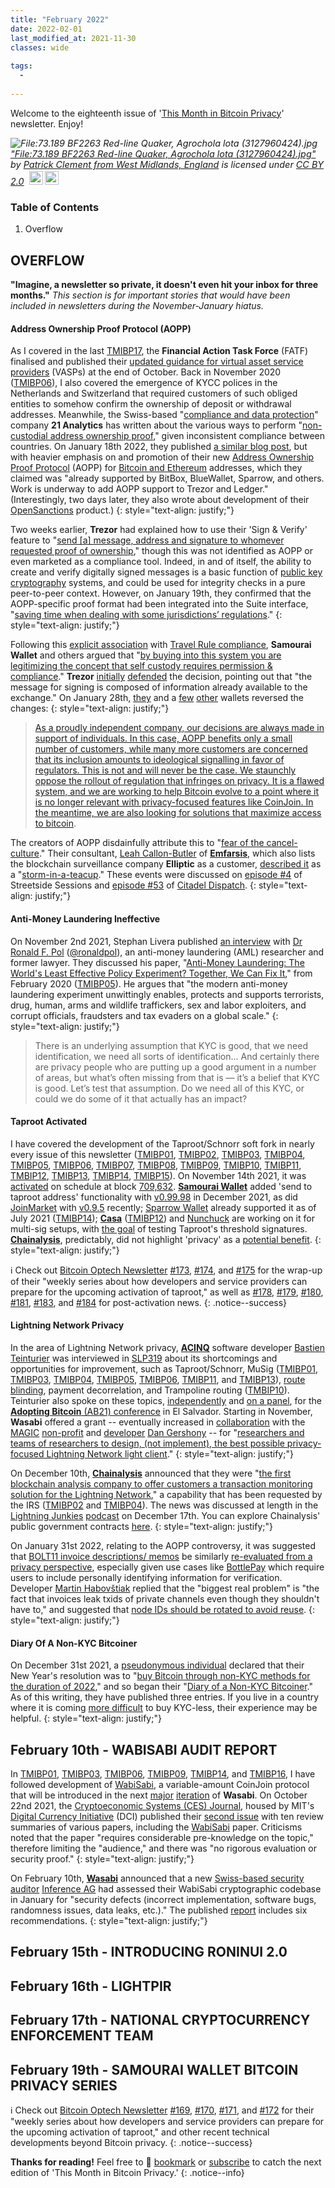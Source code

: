 ```yaml
---
title: "February 2022"
date: 2022-02-01
last_modified_at: 2021-11-30
classes: wide
  
tags:
  - 
  
---
```


Welcome to the eighteenth issue of '[This Month in Bitcoin Privacy](https://enegnei.github.io/This-Month-In-Bitcoin-Privacy/about/)' newsletter. Enjoy!

<p style="font-size: 0.9rem;font-style: italic;"><img style="display: block;" src="https://upload.wikimedia.org/wikipedia/commons/d/d6/73.189_BF2263_Red-line_Quaker%2C_Agrochola_lota_%283127960424%29.jpg" alt="File:73.189 BF2263 Red-line Quaker, Agrochola lota (3127960424).jpg"><a href="https://commons.wikimedia.org/w/index.php?curid=63729148">"File:73.189 BF2263 Red-line Quaker, Agrochola lota (3127960424).jpg"</a><span> by <a href="https://www.flickr.com/people/26138378@N03">Patrick Clement from West Midlands, England</a></span> is licensed under <a href="https://creativecommons.org/licenses/by/2.0?ref=ccsearch&atype=html" style="margin-right: 5px;">CC BY 2.0</a><a href="https://creativecommons.org/licenses/by/2.0?ref=ccsearch&atype=html" target="_blank" rel="noopener noreferrer" style="display: inline-block;white-space: none;margin-top: 2px;margin-left: 3px;height: 22px !important;"><img style="height: inherit;margin-right: 3px;display: inline-block;" src="https://search.creativecommons.org/static/img/cc_icon.svg?image_id=82aae9df-ef77-4b82-8e82-2db3da0893ca" /><img style="height: inherit;margin-right: 3px;display: inline-block;" src="https://search.creativecommons.org/static/img/cc-by_icon.svg" /></a></p>

### Table of Contents

1. Overflow

## OVERFLOW

**"Imagine, a newsletter so private, it doesn't even hit your inbox for three months."** *This section is for important stories that would have been included in newsletters during the November-January hiatus.*

#### Address Ownership Proof Protocol (AOPP)

As I covered in the last [TMIBP17](https://enegnei.github.io/This-Month-In-Bitcoin-Privacy/October_2021/#october-1st---fatf-travel-rule-updates), the **Financial Action Task Force** (FATF) finalised and published their [updated guidance for virtual asset service providers](https://www.fatf-gafi.org/publications/fatfrecommendations/documents/guidance-rba-virtual-assets-2021.html) (VASPs) at the end of October. Back in November 2020 ([TMIBP06](https://enegnei.github.io/This-Month-In-Bitcoin-Privacy/November_2020/#november-16th---know-your-customers-customer-kycc)), I also covered the emergence of KYCC polices in the Netherlands and Switzerland that required customers of such obliged entities to somehow confirm the ownership of deposit or withdrawal addresses. Meanwhile, the Swiss-based "[compliance and data protection](https://www.21analytics.ch/about/)" company **21 Analytics** has written about the various ways to perform "[non-custodial address ownership proof](https://www.21analytics.ch/blog/the-hassle-of-travel-rule-transacting-with-non-custodial-wallets/)," given inconsistent compliance between countries. On January 18th 2022, they published [a similar blog post](https://www.21analytics.ch/blog/unhosted-wallet-verification-methods-an-overview/), but with heavier emphasis on and promotion of their new [Address Ownership Proof Protocol](https://aopp.group/) (AOPP) for [Bitcoin and Ethereum](https://gitlab.com/aopp/address-ownership-proof-protocol/-/blob/master/README.md) addresses, which they claimed was "already supported by BitBox, BlueWallet, Sparrow, and others. Work is underway to add AOPP support to Trezor and Ledger." (Interestingly, two days later, they also wrote about development of their [OpenSanctions](https://www.21analytics.ch/blog/opensanctions-fair-affordable-and-privacy-preserving-pep-sanction-checking-compliance/) product.)
{: style="text-align: justify;"}

Two weeks earlier, **Trezor** had explained how to use their 'Sign & Verify' feature to "[send [a] message, address and signature to whomever requested proof of ownership](https://blog.trezor.io/how-to-prove-ownership-of-your-keys-and-keep-them-safe-f566ec5664c8)," though this was not identified as AOPP or even marketed as a compliance tool. Indeed, in and of itself, the ability to create and verify digitally signed messages is a basic function of [public key cryptography](https://www.garykessler.net/library/crypto.html#pkc) systems, and could be used for integrity checks in a pure peer-to-peer context. However, on January 19th, they confirmed that the AOPP-specific proof format had been integrated into the Suite interface, "[saving time when dealing with some jurisdictions’ regulations](https://blog.trezor.io/trezor-suite-and-trezor-model-one-firmware-updates-january-2022-4a77e4a07a5a)."
{: style="text-align: justify;"}

Following this [explicit association](https://www.coindesk.com/tech/2022/01/27/trezor-adopts-swiss-travel-rule-protocol-for-private-crypto-wallets/) with [Travel Rule compliance](https://www.21analytics.ch/21-travel-rule-solution/), **Samourai Wallet** and others argued that "[by buying into this system you are legitimizing the concept that self custody requires permission & compliance](https://twitter.com/SamouraiWallet/status/1486771414761971715)." **Trezor** [initially](https://twitter.com/Trezor/status/1486747863912796171) [defended](https://twitter.com/slush/status/1486738933824241665) the decision, pointing out that "the message for signing is composed of information already available to the exchange." On January 28th, [they](https://twitter.com/Trezor/status/1487091879883722755) and a [few](https://twitter.com/bluewalletio/status/1486805550608392194) [other](https://twitter.com/SparrowWallet/status/1486785866739728386) wallets reversed the changes:
{: style="text-align: justify;"}

> [As a proudly independent company, our decisions are always made in support of individuals. In this case, AOPP benefits only a small number of customers, while many more customers are concerned that its inclusion amounts to ideological signalling in favor of regulators. This is not and will never be the case. We staunchly oppose the rollout of regulation that infringes on privacy. It is a flawed system, and we are working to help Bitcoin evolve to a point where it is no longer relevant with privacy-focused features like CoinJoin. In the meantime, we are also looking for solutions that maximize access to bitcoin](https://blog.trezor.io/a-decision-on-aopp-789540c2930b).

The creators of AOPP disdainfully attribute this to "[fear of the cancel-culture](https://aopp.group/#faq)." Their consultant, [Leah Callon-Butler](https://twitter.com/leah_cb) of [**Emfarsis**](https://emfarsis.com/), which also lists the blockchain surveillance company **Elliptic** as a customer, [described it](https://www.coindesk.com/layer2/2022/02/01/crypto-twitters-misdirected-furor-didnt-fix-the-travel-rule/) as a "[storm-in-a-teacup](https://idioms.thefreedictionary.com/a+storm+in+a+teacup)." These events were discussed on [episode #4](https://youtu.be/Bm2mCjkdKR0) of Streetside Sessions and [episode #53](https://citadeldispatch.com/cd53/) of [Citadel Dispatch](https://twitter.com/ODELL/status/1488676486269661188).
{: style="text-align: justify;"}

#### Anti-Money Laundering Ineffective

On November 2nd 2021, Stephan Livera published [an interview](https://stephanlivera.com/episode/318/) with [Dr Ronald F. Pol](https://www.effectiveaml.org/ron/) ([@ronaldpol](https://twitter.com/ronaldpol)), an anti-money laundering (AML) researcher and former lawyer. They discussed his paper, "[Anti-Money Laundering: The World's Least Effective Policy Experiment? Together, We Can Fix It](https://www.researchgate.net/publication/339486326_Anti-money_laundering_The_world's_least_effective_policy_experiment_Together_we_can_fix_it)," from February 2020 ([TMIBP05](https://enegnei.github.io/This-Month-In-Bitcoin-Privacy/October_2020/#october-8th---cryptocurrency-enforcement-framework)). He argues that "the modern anti-money laundering experiment unwittingly enables, protects and supports terrorists, drug, human, arms and wildlife traffickers, sex and labor exploiters, and corrupt officials, fraudsters and tax evaders on a global scale."
{: style="text-align: justify;"}

> There is an underlying assumption that KYC is good, that we need identification, we need all sorts of identification... And certainly there are privacy people who are putting up a good argument in a number of areas, but what’s often missing from that is — it’s a belief that KYC is good. Let’s test that assumption. Do we need all of this KYC, or could we do some of it that actually has an impact?

#### Taproot Activated

I have covered the development of the Taproot/Schnorr soft fork in nearly every issue of this newsletter ([TMIBP01](https://enegnei.github.io/This-Month-In-Bitcoin-Privacy/June_2020/#june-10th---human-rights-foundation-launches-dev-fund), [TMIBP02](https://enegnei.github.io/This-Month-In-Bitcoin-Privacy/July_2020/#july-24th---schnorr--taproot-activation), [TMIBP03](https://enegnei.github.io/This-Month-In-Bitcoin-Privacy/August_2020/#august-12th---schnorr-signaturecheckers), [TMIBP04](https://enegnei.github.io/This-Month-In-Bitcoin-Privacy/September_2020/#september-1st---smore-schnorr), [TMIBP05](https://enegnei.github.io/This-Month-In-Bitcoin-Privacy/October_2020/#october-14th---smore-schnorr-and-tapscript), [TMIBP06](https://enegnei.github.io/This-Month-In-Bitcoin-Privacy/November_2020/#november-27th---taproots-impact-on-bitcoin-privacy), [TMIBP07](https://enegnei.github.io/This-Month-In-Bitcoin-Privacy/December_2020/#december-2nd---taproot-ring-signatures), [TMIBP08](https://enegnei.github.io/This-Month-In-Bitcoin-Privacy/January_2021/#january-14th---bitcoin-core-v021-released), [TMIBP09](https://enegnei.github.io/This-Month-In-Bitcoin-Privacy/February_2021/#february-2nd---taproot-activation-meetings), [TMIBP10](https://enegnei.github.io/This-Month-In-Bitcoin-Privacy/March_2021/#march-2nd---recurring-taproot-meetings), [TMIBP11](https://enegnei.github.io/This-Month-In-Bitcoin-Privacy/April_2021/#april-15th---taproot-activation-specification-merged), [TMBIP12](https://enegnei.github.io/This-Month-In-Bitcoin-Privacy/May_2021/#may-25th---taproot-signalling-reaches-threshold), [TMIBP13](https://enegnei.github.io/This-Month-In-Bitcoin-Privacy/June_2021/#june-12th---taproot-locked-in), [TMIBP14](https://enegnei.github.io/This-Month-In-Bitcoin-Privacy/July_2021/#july-10th---taproot-adoption), [TMIBP15](https://enegnei.github.io/This-Month-In-Bitcoin-Privacy/August_2021/#august-30th---node-support-for-taproot-in-majority)). On November 14th 2021, it was [activated](https://taproot.watch/) on schedule at block [709,632](https://blockstream.info/block/0000000000000000000687bca986194dc2c1f949318629b44bb54ec0a94d8244). [**Samourai Wallet**](https://twitter.com/SamouraiWallet/status/1475849387754635268) added 'send to taproot address' functionality with [v0.99.98](https://docs.samourai.io/en/wallet/releases#v09998) in December 2021, as did [JoinMarket](https://twitter.com/joinmarket/status/1494700964611244043) with [v0.9.5](https://github.com/JoinMarket-Org/joinmarket-clientserver/releases/tag/v0.9.5) recently; [Sparrow Wallet](https://sparrowwallet.com/) already supported it as of July 2021 ([TMIBP14](https://enegnei.github.io/This-Month-In-Bitcoin-Privacy/July_2021/#july-10th---taproot-adoption)); [**Casa**](https://twitter.com/CasaHODL/status/1484222392142548992) ([TMIBP12](https://enegnei.github.io/This-Month-In-Bitcoin-Privacy/May_2021/#may-25th---taproot-signalling-reaches-threshold)) and [Nunchuck](https://twitter.com/nunchuk_io/status/1486545139468156929) are working on it for multi-sig setups, with [the goal](https://twitter.com/hugohanoi/status/1460681217003515904) of testing Taproot's threshold signatures. [**Chainalysis**](https://twitter.com/chainalysis/status/1460253811352776708), predictably, did not highlight 'privacy' as a [potential benefit](https://archive.fo/Kq7zz).
{: style="text-align: justify;"}

:information_source: Check out [Bitcoin Optech Newsletter](https://twitter.com/bitcoinoptech) [#173](https://bitcoinops.org/en/newsletters/2021/11/03/), [#174](https://bitcoinops.org/en/newsletters/2021/11/10/), and [#175](https://bitcoinops.org/en/newsletters/2021/11/17/) for the wrap-up of their "weekly series about how developers and service providers can prepare for the upcoming activation of taproot," as well as [#178](https://bitcoinops.org/en/newsletters/2021/12/08/), [#179](https://bitcoinops.org/en/newsletters/2021/12/15/), [#180](https://bitcoinops.org/en/newsletters/2021/12/22/), [#181](https://bitcoinops.org/en/newsletters/2022/01/05/), [#183](https://bitcoinops.org/en/newsletters/2022/01/19/), and [#184](https://bitcoinops.org/en/newsletters/2022/01/26/) for post-activation news.
{: .notice--success}

#### Lightning Network Privacy

In the area of Lightning Network privacy, [**ACINQ**](https://acinq.co/) software developer [Bastien Teinturier](https://twitter.com/realtbast) was interviewed in [SLP319](https://stephanlivera.com/episode/319/) about its shortcomings and opportunities for improvement, such as Taproot/Schnorr, MuSig ([TMIBP01](https://enegnei.github.io/This-Month-In-Bitcoin-Privacy/June_2020/#june-10th---human-rights-foundation-launches-dev-fund), [TMIBP03](https://enegnei.github.io/This-Month-In-Bitcoin-Privacy/August_2020/#august-11th---design-sketch-for-first-version-of-coinswap), [TMIBP04](https://enegnei.github.io/This-Month-In-Bitcoin-Privacy/September_2020/#september-1st---smore-schnorr), [TMIBP05](https://enegnei.github.io/This-Month-In-Bitcoin-Privacy/October_2020/#october-14th---smore-schnorr-and-tapscript), [TMIBP06](https://enegnei.github.io/This-Month-In-Bitcoin-Privacy/November_2020/#november-4th---musig2), [TMIBP11](https://enegnei.github.io/This-Month-In-Bitcoin-Privacy/April_2021/#april-15th---taproot-activation-specification-merged), and [TMIBP13](https://enegnei.github.io/This-Month-In-Bitcoin-Privacy/June_2021/#june-12th---taproot-locked-in)), [route blinding](https://github.com/lightning/bolts/pull/765), payment decorrelation, and Trampoline routing ([TMBIP10](https://enegnei.github.io/This-Month-In-Bitcoin-Privacy/March_2021/#march-30th---electrum-supports-trampoline-routing)). Teinturier also spoke on these topics, [independently](https://youtu.be/gOiKlx9a1xg) and [on a panel](https://www.youtube.com/watch?v=_UYdyzCyO0c), for the [**Adopting Bitcoin** (AB21) conference](https://adoptingbitcoin.org/speaker/BastienTeinturier/) in El Salvador. Starting in November, **Wasabi** offered a grant -- eventually increased in [collaboration](https://twitter.com/wasabiwallet/status/1496485007254167554) with the [MAGIC](https://twitter.com/MagicGrants/status/1495774118939086851) [non-profit](https://magicgrants.org/Lightning-Network-Privacy-Grants/) and [developer](https://github.com/dangershony) [Dan Gershony](https://twitter.com/dangershony) -- for "[researchers and teams of researchers to design, (not implement), the best possible privacy-focused Lightning Network light client](https://blog.wasabiwallet.io/1-11-btc-ln-privacy-grant/)."
{: style="text-align: justify;"}

On December 10th, [**Chainalysis**](https://twitter.com/chainalysis/status/1469317238893289475) announced that they were "[the first blockchain analysis company to offer customers a transaction monitoring solution for the Lightning Network](https://archive.fo/3oeSD)," a capability that has been requested by the IRS ([TMIBP02](https://enegnei.github.io/This-Month-In-Bitcoin-Privacy/July_2020/#june-30th---irs-seeking-to-trace-privacy-coins-lightning) and [TMIBP04](https://enegnei.github.io/This-Month-In-Bitcoin-Privacy/September_2020/#september-4th---irs-still-seeking-to-trace-privacy-coins)). The news was discussed at length in the [Lightning Junkies](https://twitter.com/LNJunkies/status/1470542207329263616) [podcast](https://lightningjunkies.net/chainalysis-on-lightning-network-lightningfriday-12-17-2021-with-jestopher-and-chaz/) on December 17th. You can explore Chainalysis' public government contracts [here](https://techinquiry.org/explorer/vendor/chainalysis%20inc./).
{: style="text-align: justify;"}

On January 31st 2022, relating to the AOPP controversy, it was suggested that [BOLT11 invoice descriptions/ memos](https://docs.lightning.engineering/the-lightning-network/lightning-overview/understanding-lightning-invoices) be similarly [re-evaluated from a privacy perspective](https://lists.linuxfoundation.org/pipermail/lightning-dev/2022-January/003452.html), especially given use cases like [BottlePay](https://web.archive.org/web/20210616100214/https://help.bottlepay.com/en/articles/5303125-why-and-how-do-i-verify-my-node) which require users to include personally identifying information for verification. Developer [Martin Habovštiak](https://lists.linuxfoundation.org/pipermail/lightning-dev/2022-January/003453.html) replied that the "biggest real problem" is "the fact that invoices leak txids of private channels even though they shouldn't have to," and suggested that [node IDs should be rotated to avoid reuse](https://lists.linuxfoundation.org/pipermail/lightning-dev/2022-February/003455.html).
{: style="text-align: justify;"}

#### Diary Of A Non-KYC Bitcoiner

On December 31st 2021, a [pseudonymous individual](https://twitter.com/nokycbtc) declared that their New Year's resolution was to "[buy Bitcoin through non-KYC methods for the duration of 2022](https://nokycbtc.com/diary-of-a-non-kyc-bitcoiner/)," and so began their "[Diary of a Non-KYC Bitcoiner](https://nokycbtc.com/)." As of this writing, they have published three entries. If you live in a country where it is coming [more difficult](https://www.21analytics.ch/blog/swiss-regulator-further-reduces-threshold-for-buying-bitcoin-kyc-less/) to buy KYC-less, their experience may be helpful.
{: style="text-align: justify;"}

## February 10th - WABISABI AUDIT REPORT

In [TMIBP01](https://enegnei.github.io/This-Month-In-Bitcoin-Privacy/June_2020/#june-11th---wabisabi-and-coinpool), [TMIBP03](https://enegnei.github.io/This-Month-In-Bitcoin-Privacy/August_2020/#august-19th---oxt-research-vulnerability-disclosure), [TMIBP06](https://enegnei.github.io/This-Month-In-Bitcoin-Privacy/November_2020/#november-5th---wasabi-wallet-20), [TMIBP09](https://enegnei.github.io/This-Month-In-Bitcoin-Privacy/February_2021/#february-6th---join-the-wasabikas), [TMIBP14](https://enegnei.github.io/This-Month-In-Bitcoin-Privacy/July_2021/#july-7th---wasabi-wallet-20-update-continued), and [TMIBP16](https://enegnei.github.io/This-Month-In-Bitcoin-Privacy/September_2021/#august-31st---wasabi-wallet-20-update-continued), I have followed development of [WabiSabi](https://github.com/zkSNACKs/WabiSabi), a variable-amount CoinJoin protocol that will be introduced in the next [major](https://twitter.com/wasabiwallet/status/1488467163996307456) [iteration](https://twitter.com/wasabiwallet/status/1489894163797757960) of **Wasabi**. On October 22nd 2021, the [Cryptoeconomic Systems (CES) Journal](https://twitter.com/CryptoEconSys/status/1455290496780156928), housed by MIT's [Digital Currency Initiative](https://dci.mit.edu/) (DCI) published their [second issue](https://cryptoeconomicsystems.pubpub.org/vol1-2) with ten review summaries of various papers, including the [WabiSabi](https://cryptoeconomicsystems.pubpub.org/pub/ficsor-wabisabi-coordinated-review/release/1?readingCollection=a1e776d2) paper. Criticisms noted that the paper "requires considerable pre-knowledge on the topic," therefore limiting the "audience," and there was "no rigorous evaluation or security proof."
{: style="text-align: justify;"}

On February 10th, [**Wasabi**](https://twitter.com/wasabiwallet/status/1491774856471486464) announced that a new [Swiss-based security auditor](https://inference.ag/blog/2021-10-04-hello/) [Inference AG](https://inference.ag/company) had assessed their WabiSabi cryptographic codebase in January for "security defects (incorrect implementation, software bugs, randomness issues, data leaks, etc.)." The published [report](https://github.com/zkSNACKs/WalletWasabi/discussions/7262) includes six recommendations.
{: style="text-align: justify;"}

## February 15th - INTRODUCING RONINUI 2.0

## February 16th - LIGHTPIR

## February 17th - NATIONAL CRYPTOCURRENCY ENFORCEMENT TEAM

## February 19th - SAMOURAI WALLET BITCOIN PRIVACY SERIES

:information_source: Check out [Bitcoin Optech Newsletter](https://twitter.com/bitcoinoptech) [#169](https://bitcoinops.org/en/newsletters/2021/10/06/), [#170](https://bitcoinops.org/en/newsletters/2021/10/13/), [#171](https://bitcoinops.org/en/newsletters/2021/10/20/), and [#172](https://bitcoinops.org/en/newsletters/2021/10/27/) for their "weekly series about how developers and service providers can prepare for the upcoming activation of taproot," and other recent technical developments beyond Bitcoin privacy.
{: .notice--success}

**Thanks for reading!** Feel free to :bookmark: [bookmark](https://enegnei.github.io/This-Month-In-Bitcoin-Privacy/feed.xml) or [subscribe](https://github.com/Enegnei/This-Month-In-Bitcoin-Privacy) to catch the next edition of 'This Month in Bitcoin Privacy.'
{: .notice--info}
